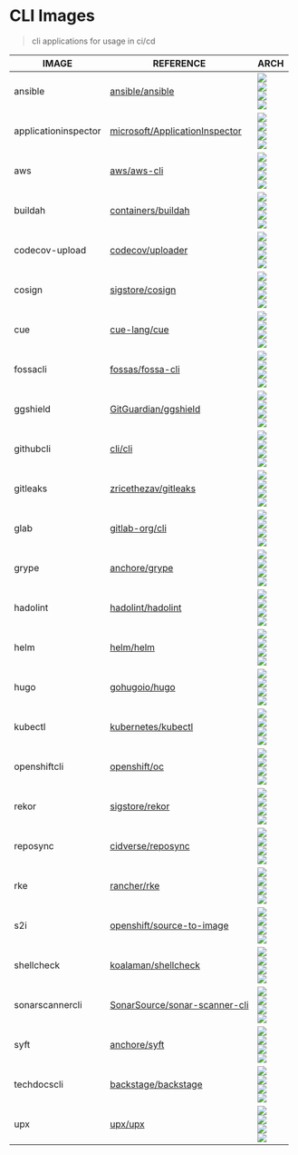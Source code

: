 # CLI Images

> cli applications for usage in ci/cd

| IMAGE                | REFERENCE                                                                                       | ARCH                                                                                                                                                                                                                                                                                                                                                                                                                                                                               |
| -------------------- | ----------------------------------------------------------------------------------------------- | ---------------------------------------------------------------------------------------------------------------------------------------------------------------------------------------------------------------------------------------------------------------------------------------------------------------------------------------------------------------------------------------------------------------------------------------------------------------------------------- |
| ansible              | [ansible/ansible](https://github.com/ansible/ansible)                                          | ![](https://img.shields.io/static/v1?style=flat-square&logo=redhat&label=linux/amd64&message=⛄&color=success) <br/> ![](https://img.shields.io/static/v1?style=flat-square&logo=redhat&label=linux/arm64/v8&message=⛄&color=success) <br/> ![](https://img.shields.io/static/v1?style=flat-square&logo=redhat&label=linux/s390x&message=✗&color=red) <br /> ![](https://img.shields.io/static/v1?style=flat-square&logo=redhat&label=linux/ppc64le&message=✗&color=red)        |
| applicationinspector | [microsoft/ApplicationInspector](https://github.com/microsoft/ApplicationInspector)             | ![](https://img.shields.io/static/v1?style=flat-square&logo=redhat&label=linux/amd64&message=⛄&color=success) <br/> ![](https://img.shields.io/static/v1?style=flat-square&logo=redhat&label=linux/arm64/v8&message=⛄&color=success) <br/> ![](https://img.shields.io/static/v1?style=flat-square&logo=redhat&label=linux/s390x&message=✗&color=red) <br /> ![](https://img.shields.io/static/v1?style=flat-square&logo=redhat&label=linux/ppc64le&message=✗&color=red)        |
| aws                  | [aws/aws-cli](https://github.com/aws/aws-cli)                                                   | ![](https://img.shields.io/static/v1?style=flat-square&logo=redhat&label=linux/amd64&message=⛄&color=success) <br/> ![](https://img.shields.io/static/v1?style=flat-square&logo=redhat&label=linux/arm64/v8&message=⛄&color=success) <br/> ![](https://img.shields.io/static/v1?style=flat-square&logo=redhat&label=linux/s390x&message=✗&color=red) <br /> ![](https://img.shields.io/static/v1?style=flat-square&logo=redhat&label=linux/ppc64le&message=✗&color=red)        |
| buildah              | [containers/buildah](https://github.com/containers/buildah)                                     | ![](https://img.shields.io/static/v1?style=flat-square&logo=redhat&label=linux/amd64&message=⛄&color=success) <br/> ![](https://img.shields.io/static/v1?style=flat-square&logo=redhat&label=linux/arm64/v8&message=✗&color=red) <br /> ![](https://img.shields.io/static/v1?style=flat-square&logo=redhat&label=linux/s390x&message=✗&color=red) <br /> ![](https://img.shields.io/static/v1?style=flat-square&logo=redhat&label=linux/ppc64le&message=✗&color=red)           |
| codecov-upload       | [codecov/uploader](https://github.com/codecov/uploader)                                         | ![](https://img.shields.io/static/v1?style=flat-square&logo=redhat&label=linux/amd64&message=⛄&color=success) <br/> ![](https://img.shields.io/static/v1?style=flat-square&logo=redhat&label=linux/arm64/v8&message=✗&color=red) <br /> ![](https://img.shields.io/static/v1?style=flat-square&logo=redhat&label=linux/s390x&message=✗&color=red) <br /> ![](https://img.shields.io/static/v1?style=flat-square&logo=redhat&label=linux/ppc64le&message=✗&color=red)           |
| cosign               | [sigstore/cosign](https://github.com/sigstore/cosign)                                           | ![](https://img.shields.io/static/v1?style=flat-square&logo=redhat&label=linux/amd64&message=⛄&color=success) <br/> ![](https://img.shields.io/static/v1?style=flat-square&logo=redhat&label=linux/arm64/v8&message=⛄&color=success) <br/> ![](https://img.shields.io/static/v1?style=flat-square&logo=redhat&label=linux/s390x&message=⛄&color=success) <br/> ![](https://img.shields.io/static/v1?style=flat-square&logo=redhat&label=linux/ppc64le&message=⛄&color=success) |
| cue                  | [cue-lang/cue](https://github.com/cue-lang/cue)                                                 | ![](https://img.shields.io/static/v1?style=flat-square&logo=redhat&label=linux/amd64&message=⛄&color=success) <br/> ![](https://img.shields.io/static/v1?style=flat-square&logo=redhat&label=linux/arm64/v8&message=⛄&color=success) <br/> ![](https://img.shields.io/static/v1?style=flat-square&logo=redhat&label=linux/s390x&message=✗&color=red) <br /> ![](https://img.shields.io/static/v1?style=flat-square&logo=redhat&label=linux/ppc64le&message=✗&color=red)        |
| fossacli             | [fossas/fossa-cli](https://github.com/fossas/fossa-cli)                                         | ![](https://img.shields.io/static/v1?style=flat-square&logo=redhat&label=linux/amd64&message=⛄&color=success) <br/> ![](https://img.shields.io/static/v1?style=flat-square&logo=redhat&label=linux/arm64/v8&message=✗&color=red) <br /> ![](https://img.shields.io/static/v1?style=flat-square&logo=redhat&label=linux/s390x&message=✗&color=red) <br /> ![](https://img.shields.io/static/v1?style=flat-square&logo=redhat&label=linux/ppc64le&message=✗&color=red)           |
| ggshield             | [GitGuardian/ggshield](https://github.com/GitGuardian/ggshield)                                 | ![](https://img.shields.io/static/v1?style=flat-square&logo=redhat&label=linux/amd64&message=⛄&color=success) <br/> ![](https://img.shields.io/static/v1?style=flat-square&logo=redhat&label=linux/arm64/v8&message=⛄&color=success) <br/> ![](https://img.shields.io/static/v1?style=flat-square&logo=redhat&label=linux/s390x&message=✗&color=red) <br /> ![](https://img.shields.io/static/v1?style=flat-square&logo=redhat&label=linux/ppc64le&message=✗&color=red)        |
| githubcli            | [cli/cli](https://github.com/cli/cli)                                                           | ![](https://img.shields.io/static/v1?style=flat-square&logo=redhat&label=linux/amd64&message=⛄&color=success) <br/> ![](https://img.shields.io/static/v1?style=flat-square&logo=redhat&label=linux/arm64/v8&message=⛄&color=success) <br/> ![](https://img.shields.io/static/v1?style=flat-square&logo=redhat&label=linux/s390x&message=✗&color=red) <br /> ![](https://img.shields.io/static/v1?style=flat-square&logo=redhat&label=linux/ppc64le&message=✗&color=red)        |
| gitleaks             | [zricethezav/gitleaks](https://github.com/zricethezav/gitleaks)                                 | ![](https://img.shields.io/static/v1?style=flat-square&logo=redhat&label=linux/amd64&message=⛄&color=success) <br/> ![](https://img.shields.io/static/v1?style=flat-square&logo=redhat&label=linux/arm64/v8&message=⛄&color=success) <br/> ![](https://img.shields.io/static/v1?style=flat-square&logo=redhat&label=linux/s390x&message=✗&color=red) <br /> ![](https://img.shields.io/static/v1?style=flat-square&logo=redhat&label=linux/ppc64le&message=✗&color=red)        |
| glab                 | [gitlab-org/cli](https://gitlab.com/gitlab-org/cli)                                             | ![](https://img.shields.io/static/v1?style=flat-square&logo=redhat&label=linux/amd64&message=⛄&color=success) <br/> ![](https://img.shields.io/static/v1?style=flat-square&logo=redhat&label=linux/arm64/v8&message=⛄&color=success) <br/> ![](https://img.shields.io/static/v1?style=flat-square&logo=redhat&label=linux/s390x&message=✗&color=red) <br /> ![](https://img.shields.io/static/v1?style=flat-square&logo=redhat&label=linux/ppc64le&message=✗&color=red)        |
| grype                | [anchore/grype](https://github.com/anchore/grype)                                               | ![](https://img.shields.io/static/v1?style=flat-square&logo=redhat&label=linux/amd64&message=⛄&color=success) <br/> ![](https://img.shields.io/static/v1?style=flat-square&logo=redhat&label=linux/arm64/v8&message=⛄&color=success) <br/> ![](https://img.shields.io/static/v1?style=flat-square&logo=redhat&label=linux/s390x&message=✗&color=red) <br /> ![](https://img.shields.io/static/v1?style=flat-square&logo=redhat&label=linux/ppc64le&message=✗&color=red)        |
| hadolint             | [hadolint/hadolint](https://github.com/hadolint/hadolint)                                       | ![](https://img.shields.io/static/v1?style=flat-square&logo=redhat&label=linux/amd64&message=⛄&color=success) <br/> ![](https://img.shields.io/static/v1?style=flat-square&logo=redhat&label=linux/arm64/v8&message=✗&color=red) <br /> ![](https://img.shields.io/static/v1?style=flat-square&logo=redhat&label=linux/s390x&message=✗&color=red) <br /> ![](https://img.shields.io/static/v1?style=flat-square&logo=redhat&label=linux/ppc64le&message=✗&color=red)           |
| helm                 | [helm/helm](https://github.com/helm/helm)                                                       | ![](https://img.shields.io/static/v1?style=flat-square&logo=redhat&label=linux/amd64&message=⛄&color=success) <br/> ![](https://img.shields.io/static/v1?style=flat-square&logo=redhat&label=linux/arm64/v8&message=⛄&color=success) <br/> ![](https://img.shields.io/static/v1?style=flat-square&logo=redhat&label=linux/s390x&message=⛄&color=success) <br/> ![](https://img.shields.io/static/v1?style=flat-square&logo=redhat&label=linux/ppc64le&message=⛄&color=success) |
| hugo                 | [gohugoio/hugo](https://github.com/gohugoio/hugo)                                               | ![](https://img.shields.io/static/v1?style=flat-square&logo=redhat&label=linux/amd64&message=⛄&color=success) <br/> ![](https://img.shields.io/static/v1?style=flat-square&logo=redhat&label=linux/arm64/v8&message=✗&color=red) <br /> ![](https://img.shields.io/static/v1?style=flat-square&logo=redhat&label=linux/s390x&message=✗&color=red) <br /> ![](https://img.shields.io/static/v1?style=flat-square&logo=redhat&label=linux/ppc64le&message=✗&color=red)           |
| kubectl              | [kubernetes/kubectl](https://github.com/kubernetes/kubectl)                                     | ![](https://img.shields.io/static/v1?style=flat-square&logo=redhat&label=linux/amd64&message=⛄&color=success) <br/> ![](https://img.shields.io/static/v1?style=flat-square&logo=redhat&label=linux/arm64/v8&message=⛄&color=success) <br/> ![](https://img.shields.io/static/v1?style=flat-square&logo=redhat&label=linux/s390x&message=⛄&color=success) <br/> ![](https://img.shields.io/static/v1?style=flat-square&logo=redhat&label=linux/ppc64le&message=⛄&color=success) |
| openshiftcli         | [openshift/oc](https://github.com/openshift/oc)                                                 | ![](https://img.shields.io/static/v1?style=flat-square&logo=redhat&label=linux/amd64&message=⛄&color=success) <br/> ![](https://img.shields.io/static/v1?style=flat-square&logo=redhat&label=linux/arm64/v8&message=✗&color=red) <br /> ![](https://img.shields.io/static/v1?style=flat-square&logo=redhat&label=linux/s390x&message=✗&color=red) <br /> ![](https://img.shields.io/static/v1?style=flat-square&logo=redhat&label=linux/ppc64le&message=✗&color=red)           |
| rekor                | [sigstore/rekor](https://github.com/sigstore/rekor)                                             | ![](https://img.shields.io/static/v1?style=flat-square&logo=redhat&label=linux/amd64&message=⛄&color=success) <br/> ![](https://img.shields.io/static/v1?style=flat-square&logo=redhat&label=linux/arm64/v8&message=⛄&color=success) <br/> ![](https://img.shields.io/static/v1?style=flat-square&logo=redhat&label=linux/s390x&message=⛄&color=success) <br/> ![](https://img.shields.io/static/v1?style=flat-square&logo=redhat&label=linux/ppc64le&message=⛄&color=success) |
| reposync             | [cidverse/reposync](https://github.com/cidverse/reposync)                                       | ![](https://img.shields.io/static/v1?style=flat-square&logo=redhat&label=linux/amd64&message=⛄&color=success) <br/> ![](https://img.shields.io/static/v1?style=flat-square&logo=redhat&label=linux/arm64/v8&message=✗&color=red) <br /> ![](https://img.shields.io/static/v1?style=flat-square&logo=redhat&label=linux/s390x&message=✗&color=red) <br /> ![](https://img.shields.io/static/v1?style=flat-square&logo=redhat&label=linux/ppc64le&message=✗&color=red)           |
| rke                  | [rancher/rke](https://github.com/rancher/rke)                                                   | ![](https://img.shields.io/static/v1?style=flat-square&logo=redhat&label=linux/amd64&message=⛄&color=success) <br/> ![](https://img.shields.io/static/v1?style=flat-square&logo=redhat&label=linux/arm64/v8&message=⛄&color=success) <br/> ![](https://img.shields.io/static/v1?style=flat-square&logo=redhat&label=linux/s390x&message=✗&color=red) <br /> ![](https://img.shields.io/static/v1?style=flat-square&logo=redhat&label=linux/ppc64le&message=✗&color=red)        |
| s2i                  | [openshift/source-to-image](https://github.com/openshift/source-to-image)                       | ![](https://img.shields.io/static/v1?style=flat-square&logo=redhat&label=linux/amd64&message=⛄&color=success) <br/> ![](https://img.shields.io/static/v1?style=flat-square&logo=redhat&label=linux/arm64/v8&message=✗&color=red) <br /> ![](https://img.shields.io/static/v1?style=flat-square&logo=redhat&label=linux/s390x&message=✗&color=red) <br /> ![](https://img.shields.io/static/v1?style=flat-square&logo=redhat&label=linux/ppc64le&message=✗&color=red)           |
| shellcheck           | [koalaman/shellcheck](https://github.com/koalaman/shellcheck)                                   | ![](https://img.shields.io/static/v1?style=flat-square&logo=redhat&label=linux/amd64&message=⛄&color=success) <br/> ![](https://img.shields.io/static/v1?style=flat-square&logo=redhat&label=linux/arm64/v8&message=⛄&color=success) <br/> ![](https://img.shields.io/static/v1?style=flat-square&logo=redhat&label=linux/s390x&message=✗&color=red) <br /> ![](https://img.shields.io/static/v1?style=flat-square&logo=redhat&label=linux/ppc64le&message=✗&color=red)        |
| sonarscannercli      | [SonarSource/sonar-scanner-cli](https://github.com/SonarSource/sonar-scanner-cli)               | ![](https://img.shields.io/static/v1?style=flat-square&logo=redhat&label=linux/amd64&message=⛄&color=success) <br/> ![](https://img.shields.io/static/v1?style=flat-square&logo=redhat&label=linux/arm64/v8&message=✗&color=red) <br /> ![](https://img.shields.io/static/v1?style=flat-square&logo=redhat&label=linux/s390x&message=✗&color=red) <br /> ![](https://img.shields.io/static/v1?style=flat-square&logo=redhat&label=linux/ppc64le&message=✗&color=red)           |
| syft                 | [anchore/syft](https://github.com/anchore/syft)                                                 | ![](https://img.shields.io/static/v1?style=flat-square&logo=redhat&label=linux/amd64&message=⛄&color=success) <br/> ![](https://img.shields.io/static/v1?style=flat-square&logo=redhat&label=linux/arm64/v8&message=⛄&color=success) <br/> ![](https://img.shields.io/static/v1?style=flat-square&logo=redhat&label=linux/s390x&message=✗&color=red) <br /> ![](https://img.shields.io/static/v1?style=flat-square&logo=redhat&label=linux/ppc64le&message=⛄&color=success)    |
| techdocscli          | [backstage/backstage](https://github.com/backstage/backstage/tree/master/packages/techdocs-cli) | ![](https://img.shields.io/static/v1?style=flat-square&logo=redhat&label=linux/amd64&message=⛄&color=success) <br/> ![](https://img.shields.io/static/v1?style=flat-square&logo=redhat&label=linux/arm64/v8&message=⛄&color=success) <br/> ![](https://img.shields.io/static/v1?style=flat-square&logo=redhat&label=linux/s390x&message=⛄&color=success) <br/> ![](https://img.shields.io/static/v1?style=flat-square&logo=redhat&label=linux/ppc64le&message=⛄&color=success) |
| upx                  | [upx/upx](https://github.com/upx/upx)                                                           | ![](https://img.shields.io/static/v1?style=flat-square&logo=redhat&label=linux/amd64&message=⛄&color=success) <br/> ![](https://img.shields.io/static/v1?style=flat-square&logo=redhat&label=linux/arm64/v8&message=⛄&color=success) <br/> ![](https://img.shields.io/static/v1?style=flat-square&logo=redhat&label=linux/s390x&message=✗&color=red) <br /> ![](https://img.shields.io/static/v1?style=flat-square&logo=redhat&label=linux/ppc64le&message=⛄&color=success)    |

